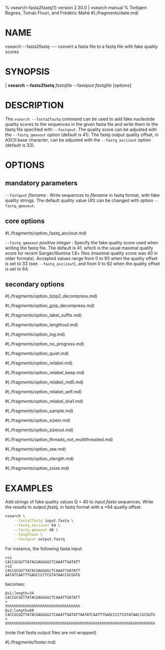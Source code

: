 % vsearch-fasta2fastq(1) version 2.30.0 | vsearch manual
% Torbjørn Rognes, Tomás Flouri, and Frédéric Mahé
#(./fragments/date.md)

# NAME

vsearch \-\-fasta2fastq --- convert a fasta file to a fastq file with
fake quality scores


# SYNOPSIS

| **vsearch** **\-\-fasta2fastq** _fastafile_ \-\-fastqout _fastqfile_ \[_options_]


# DESCRIPTION

The `vsearch --fasta2fastq` command can be used to add fake nucleotide
quality scores to the sequences in the given fasta file and write them
to the fastq file specified with `--fastqout`. The quality score can
be adjusted with the `--fastq_qmaxout` option (default is 41). The
fastq output quality offset, in ASCII base character, can be adjusted
with the `--fastq_asciiout` option (default is 33).


# OPTIONS

## mandatory parameters

`--fastqout` *filename*
: Write sequences to *filename* in fastq format, with fake quality
  strings. The default quality value (41) can be changed with option
  `--fastq_qmaxout`.


## core options

#(./fragments/option_fastq_asciiout.md)

`--fastq_qmaxout` *positive integer*
: Specify the fake quality score used when writing the fastq file. The
  default is 41, which is the usual maximal quality score for recent
  Sanger/Illumina 1.8+ files (maximal quality score was 40 in older
  formats). Accepted values range from 0 to 93 when the quality offset
  is set to 33 (see `--fastq_asciiout`), and from 0 to 62 when the
  quality offset is set to 64.


## secondary options

#(./fragments/option_bzip2_decompress.md)

#(./fragments/option_gzip_decompress.md)

#(./fragments/option_label_suffix.md)

#(./fragments/option_lengthout.md)

#(./fragments/option_log.md)

#(./fragments/option_no_progress.md)

#(./fragments/option_quiet.md)

#(./fragments/option_relabel.md)

#(./fragments/option_relabel_keep.md)

#(./fragments/option_relabel_md5.md)

#(./fragments/option_relabel_self.md)

#(./fragments/option_relabel_sha1.md)

#(./fragments/option_sample.md)

#(./fragments/option_sizein.md)

#(./fragments/option_sizeout.md)

#(./fragments/option_threads_not_multithreaded.md)

#(./fragments/option_xee.md)

#(./fragments/option_xlength.md)

#(./fragments/option_xsize.md)


# EXAMPLES

Add strings of fake quality values Q = 40 to *input.fasta*
sequences. Write the results to *output.fastq*, in fastq format with a
+64 quality offset:

```sh
vsearch \
    --fasta2fastq input.fasta \
    --fastq_asciiout 64 \
    --fastq_qmaxout 40 \
    --lengthout \
    --fastqout output.fastq
```

For instance, the following fasta input:

```text
>s1
CACCGCGGTTATACGAGGGGCTCAAATTGATATT
>s2
CACCGCGGTTATACGAGGGGCTCAAATTGATATT
AATATCAATTTGAGCCCCTCGTATAACCGCGGTG
```

becomes:

```text
@s1;length=34
CACCGCGGTTATACGAGGGGCTCAAATTGATATT
+
hhhhhhhhhhhhhhhhhhhhhhhhhhhhhhhhhh
@s2;length=68
CACCGCGGTTATACGAGGGGCTCAAATTGATATTAATATCAATTTGAGCCCCTCGTATAACCGCGGTG
+
hhhhhhhhhhhhhhhhhhhhhhhhhhhhhhhhhhhhhhhhhhhhhhhhhhhhhhhhhhhhhhhhhhhh
```

(note that fastq output files are not wrapped)


#(./fragments/footer.md)
